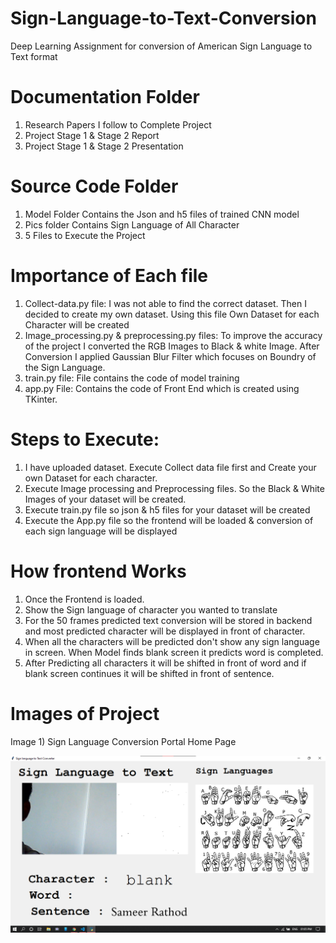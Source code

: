 # Sign-Language-to-Text-Conversion
Deep Learning Assignment for conversion of American Sign Language to Text format

# Documentation Folder
1) Research Papers I follow to Complete Project
2) Project Stage 1 & Stage 2 Report 
3) Project Stage 1 & Stage 2 Presentation

# Source Code Folder 
1) Model Folder Contains the Json and h5 files of trained CNN model
2) Pics folder Contains Sign Language of All Character
3) 5 Files to Execute the Project

# Importance of Each file
1) Collect-data.py file: I was not able to find the correct dataset. Then I decided to create my own dataset. Using this file Own Dataset for each Character will be created
2) Image_processing.py & preprocessing.py files: To improve the accuracy of the project I converted the RGB Images to Black & white Image. After Conversion I applied Gaussian Blur Filter which focuses on Boundry of the Sign Language. 
3) train.py file: File contains the code of model training 
4) app.py File: Contains the code of Front End which is created using TKinter. 

# Steps to Execute: 
1) I have uploaded dataset. Execute Collect data file first and Create your own Dataset for each character. 
2) Execute Image processing and Preprocessing files. So the Black & White Images of your dataset will be created.
3) Execute train.py file so json & h5 files for your dataset will be created 
4) Execute the App.py file so the frontend will be loaded & conversion of each sign language will be displayed 

# How frontend Works 
1) Once the Frontend is loaded. 
2) Show the Sign language of character you wanted to translate
3) For the 50 frames predicted text conversion will be stored in backend and most predicted character will be displayed in front of character. 
4) When all the characters will be predicted don't show any sign language in screen. When Model finds blank screen it predicts word is completed. 
5) After Predicting all characters it will be shifted in front of word and if blank screen continues it will be shifted in front of sentence.

# Images of Project
Image 1) Sign Language Conversion Portal Home Page

![](Documentation/Images/Frontend.png)
